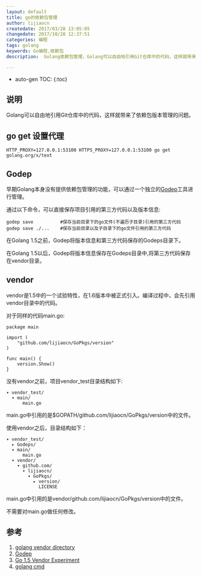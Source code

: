 ```yaml
---
layout: default
title: go的依赖包管理
author: lijiaocn
createdate: 2017/03/28 13:05:05
changedate: 2017/10/28 12:37:51
categories: 编程
tags: golang
keywords: Go编程,依赖包
description:  Golang依赖包管理，Golang可以自由地引用Git仓库中的代码，这样就带来了依赖包版本管理的问题。

---
```


* auto-gen TOC:
{:toc}

## 说明

Golang可以自由地引用Git仓库中的代码，这样就带来了依赖包版本管理的问题。

## go get 设置代理

	HTTP_PROXY=127.0.0.1:53100 HTTPS_PROXY=127.0.0.1:53100 go get golang.org/x/text

## Godep

早期Golang本身没有提供依赖包管理的功能，可以通过一个独立的[Godep][2]工具进行管理。

通过以下命令，可以直接保存项目引用的第三方代码以及版本信息:

	godep save          #保存当前目录下的go文件(不遍历子目录)引用的第三方代码
	godep save ./...    #保存当前目录以及子目录下的go文件引用的第三方代码

在Golang 1.5之前，Godep将版本信息和第三方代码保存的Godeps目录下。

在Golang 1.5以后，Godep将版本信息保存在Godeps目录中,将第三方代码保存在vendor目录。

## vendor

vendor是1.5中的一个试验特性，在1.6版本中被正式引入。编译过程中，会先引用vendor目录中的代码。

对于同样的代码main.go:

	package main
	
	import (
	    "github.com/lijiaocn/GoPkgs/version"
	)
	
	func main() {
	    version.Show()
	}

没有vendor之前，项目vendor_test目录结构如下:

	▾ vendor_test/
	  ▾ main/
	      main.go

main.go中引用的是$GOPATH/github.com/lijiaocn/GoPkgs/version中的文件。

使用vendor之后，目录结构如下：

	▾ vendor_test/
	  ▸ Godeps/
	  ▾ main/
	      main.go
	  ▾ vendor/
	    ▾ github.com/
	      ▾ lijiaocn/
	        ▾ GoPkgs/
	          ▸ version/
	            LICENSE

main.go中引用的是vendor/github.com/lijiaocn/GoPkgs/version中的文件。

不需要对main.go做任何修改。

## 参考

1. [golang vendor directory][1]
2. [Godep][2]
3. [Go 1.5 Vendor Experiment][3]
4. [golang cmd][4]

[1]: https://golang.org/cmd/go/#hdr-Vendor_Directories  "golang vendor directory"
[2]: https://github.com/tools/godep "godep"
[3]: https://docs.google.com/document/d/1Bz5-UB7g2uPBdOx-rw5t9MxJwkfpx90cqG9AFL0JAYo/edit "Go 1.5 Vendor Experiment"
[4]: https://golang.org/cmd/go/ "golang cmds"
